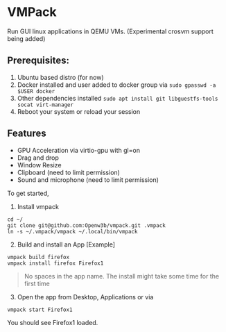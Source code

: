 # VMPack

Run GUI linux applications in QEMU VMs. (Experimental crosvm support being added)

## Prerequisites:
1. Ubuntu based distro (for now)
1. Docker installed and user added to docker group via `sudo gpasswd -a $USER docker`
2. Other dependencies installed `sudo apt install git libguestfs-tools socat virt-manager`
3. Reboot your system or reload your session

## Features

- GPU Acceleration via virtio-gpu with gl=on
- Drag and drop
- Window Resize
- Clipboard (need to limit permission)
- Sound and microphone (need to limit permission)

To get started,

1. Install vmpack
```
cd ~/
git clone git@github.com:Openw3b/vmpack.git .vmpack
ln -s ~/.vmpack/vmpack ~/.local/bin/vmpack
```

2. Build and install an App [Example]
```
vmpack build firefox
vmpack install firefox Firefox1
```

> No spaces in the app name.
> The install might take some time for the first time

3. Open the app from Desktop, Applications or via

```
vmpack start Firefox1
```

You should see Firefox1 loaded.



## 
